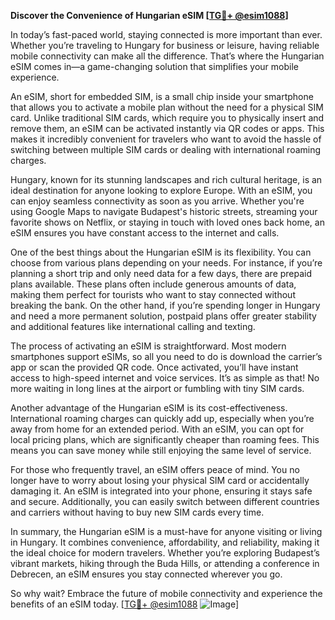 **Discover the Convenience of Hungarian eSIM [[TG💪+ @esim1088](https://t.me/s/esim1088)]**

In today’s fast-paced world, staying connected is more important than ever. Whether you’re traveling to Hungary for business or leisure, having reliable mobile connectivity can make all the difference. That’s where the Hungarian eSIM comes in—a game-changing solution that simplifies your mobile experience.

An eSIM, short for embedded SIM, is a small chip inside your smartphone that allows you to activate a mobile plan without the need for a physical SIM card. Unlike traditional SIM cards, which require you to physically insert and remove them, an eSIM can be activated instantly via QR codes or apps. This makes it incredibly convenient for travelers who want to avoid the hassle of switching between multiple SIM cards or dealing with international roaming charges.

Hungary, known for its stunning landscapes and rich cultural heritage, is an ideal destination for anyone looking to explore Europe. With an eSIM, you can enjoy seamless connectivity as soon as you arrive. Whether you're using Google Maps to navigate Budapest's historic streets, streaming your favorite shows on Netflix, or staying in touch with loved ones back home, an eSIM ensures you have constant access to the internet and calls.

One of the best things about the Hungarian eSIM is its flexibility. You can choose from various plans depending on your needs. For instance, if you’re planning a short trip and only need data for a few days, there are prepaid plans available. These plans often include generous amounts of data, making them perfect for tourists who want to stay connected without breaking the bank. On the other hand, if you’re spending longer in Hungary and need a more permanent solution, postpaid plans offer greater stability and additional features like international calling and texting.

The process of activating an eSIM is straightforward. Most modern smartphones support eSIMs, so all you need to do is download the carrier’s app or scan the provided QR code. Once activated, you’ll have instant access to high-speed internet and voice services. It’s as simple as that! No more waiting in long lines at the airport or fumbling with tiny SIM cards.

Another advantage of the Hungarian eSIM is its cost-effectiveness. International roaming charges can quickly add up, especially when you’re away from home for an extended period. With an eSIM, you can opt for local pricing plans, which are significantly cheaper than roaming fees. This means you can save money while still enjoying the same level of service.

For those who frequently travel, an eSIM offers peace of mind. You no longer have to worry about losing your physical SIM card or accidentally damaging it. An eSIM is integrated into your phone, ensuring it stays safe and secure. Additionally, you can easily switch between different countries and carriers without having to buy new SIM cards every time.

In summary, the Hungarian eSIM is a must-have for anyone visiting or living in Hungary. It combines convenience, affordability, and reliability, making it the ideal choice for modern travelers. Whether you’re exploring Budapest’s vibrant markets, hiking through the Buda Hills, or attending a conference in Debrecen, an eSIM ensures you stay connected wherever you go.

So why wait? Embrace the future of mobile connectivity and experience the benefits of an eSIM today. [[TG💪+ @esim1088](https://t.me/s/esim1088) ![Image](https://i.postimg.cc/Y0z9fWf4/image.png)]
